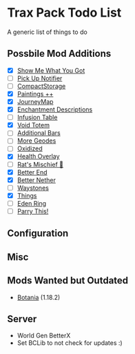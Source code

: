 # Trax Pack Todo List

A generic list of things to do

## Possbile Mod Additions

- [x] [Show Me What You Got](https://modrinth.com/mod/show-me-what-you-got)
- [ ] [Pick Up Notifier](https://www.curseforge.com/minecraft/mc-mods/pick-up-notifier)
- [ ] [CompactStorage](https://www.curseforge.com/minecraft/mc-mods/compactstorage)
- [x] [Paintings ++](https://www.curseforge.com/minecraft/mc-mods/paintings)
- [x] [JourneyMap](https://www.curseforge.com/minecraft/mc-mods/journeymap)
- [x] [Enchantment Descriptions](https://www.curseforge.com/minecraft/mc-mods/enchantment-descriptions)
- [ ] [Infusion Table](https://www.curseforge.com/minecraft/mc-mods/infusion-table)
- [x] [Void Totem](https://www.curseforge.com/minecraft/mc-mods/voidtotem-fabric)
- [ ] [Additional Bars](https://www.curseforge.com/minecraft/mc-mods/additional-bars-fabric)
- [ ] [More Geodes](https://www.curseforge.com/minecraft/mc-mods/emerald-geodes)
- [ ] [Oxidized](https://www.curseforge.com/minecraft/mc-mods/oxidized)
- [x] [Health Overlay](https://www.curseforge.com/minecraft/mc-mods/health-overlay-fabric)
- [ ] [Rat's Mischief 🐀](https://www.curseforge.com/minecraft/mc-mods/rats-mischief)
- [x] [Better End](https://www.curseforge.com/minecraft/mc-mods/betterend)
- [x] [Better Nether](https://www.curseforge.com/minecraft/mc-mods/betternether)
- [ ] [Waystones](https://www.curseforge.com/minecraft/mc-mods/waystones-fabric)
- [x] [Things](https://www.curseforge.com/minecraft/mc-mods/things-fabric)
- [ ] [Eden Ring](https://www.curseforge.com/minecraft/mc-mods/eden-ring)
- [ ] [Parry This!](https://www.curseforge.com/minecraft/mc-mods/parrying)

## Configuration

## Misc

## Mods Wanted but Outdated

- [Botania](https://modrinth.com/mod/pfjLUfGv) (1.18.2)

## Server

- World Gen BetterX
- Set BCLib to not check for updates :)
